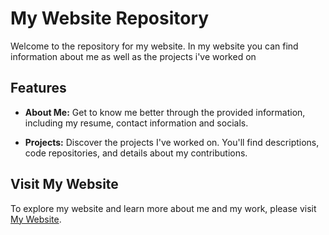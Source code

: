 # My Website Repository

Welcome to the repository for my website. In my website you can find information about me as well as the projects i've worked on

## Features

- **About Me:** Get to know me better through the provided information, including my resume, contact information and socials.

- **Projects:** Discover the projects I've worked on. You'll find descriptions, code repositories, and details about my contributions.

## Visit My Website

To explore my website and learn more about me and my work, please visit [My Website](https://www.google.com).